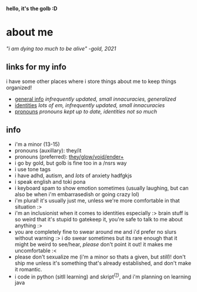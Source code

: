 **hello, it's the golb :D**

# about me
*"i am dying too much to be alive" -gold, 2021*

## links for my info
i have some other places where i store things about me to keep things organized!
- [general info](https://goldstargloww.carrd.co) *infrequently updated, small innacuracies, generalized*
- [identities](https://rentry.co/goldstargloww) *lots of em, infrequently updated, small innacuracies*
- [pronouns](https://en.pronouns.page/@goldstargloww) *pronouns kept up to date, identities not so much*

## info

- i'm a minor (13-15)
- pronouns (auxillary): they/it
- pronouns (preferred): [they/glow/void/ender+](https://en.pronouns.page/@goldstargloww)
- i go by gold, but golb is fine too in a /nsrs way
- i use tone tags
- i have adhd, autism, and *lots* of anxiety hadfgkjs
- i speak english and toki pona
- i keyboard spam to show emotion sometimes (usually laughing, but can also be when i'm embarrasedish or going crazy lol)
- i'm plural! it's usually just me, unless we're more comfortable in that situation :>
- i'm an inclusionist when it comes to identities especially :> brain stuff is so weird that it's stupid to gatekeep it, you're safe to talk to me about anything :>
- you are completely fine to swear around me and i'd prefer no slurs without warning :> i do swear sometimes but its rare enough that it might be weird to see/hear, *please* don't point it out! it makes me uncomfortable :<
- please don't sexualize me (i'm a minor so thats a given, but *still*)! don't ship me unless it's something that's already established, and don't make it romantic.
- i code in python (sitll learning) and skript<sup>([?](https://github.com/SkriptLang/Skript#readme))</sup>, and i'm planning on learning java
